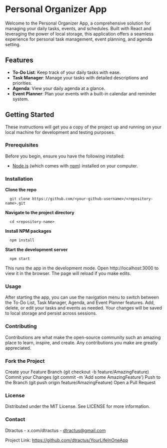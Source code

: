 # Personal Organizer App

Welcome to the Personal Organizer App, a comprehensive solution for managing your daily tasks, events, and schedules. Built with React and leveraging the power of local storage, this application offers a seamless experience for personal task management, event planning, and agenda setting.

## Features

- **To-Do List**: Keep track of your daily tasks with ease.
- **Task Manager**: Manage your tasks with detailed descriptions and priorities.
- **Agenda**: View your daily agenda at a glance.
- **Event Planner**: Plan your events with a built-in calendar and reminder system.

## Getting Started

These instructions will get you a copy of the project up and running on your local machine for development and testing purposes.

### Prerequisites

Before you begin, ensure you have the following installed:
- [Node.js](https://nodejs.org/) (which comes with [npm](http://npmjs.com/)) installed on your computer.

### Installation

**Clone the repo**

 ```
   git clone https://github.com/<your-github-username>/<repository-name>.git
 ```
**Navigate to the project directory**

 ```
   cd <repository-name>
 ```
**Install NPM packages**

 ```
   npm install
 ```

**Start the development server**

 ```
   npm start
 ```

This runs the app in the development mode. Open http://localhost:3000 to view it in the browser. The page will reload if you make edits.

### Usage

After starting the app, you can use the navigation menu to switch between the To-Do List, Task Manager, Agenda, and Event Planner features. Add, delete, or edit your tasks and events as needed. Your changes will be saved to local storage and persist across sessions.

### Contributing

Contributions are what make the open-source community such an amazing place to learn, inspire, and create. Any contributions you make are greatly appreciated.

### Fork the Project

Create your Feature Branch (git checkout -b feature/AmazingFeature)
Commit your Changes (git commit -m 'Add some AmazingFeature')
Push to the Branch (git push origin feature/AmazingFeature)
Open a Pull Request

### License

Distributed under the MIT License. See LICENSE for more information.

### Contact

Dtractus - x.com/dtractus - dtractus@gmail.com

Project Link: https://github.com/dtractus/YourLifeInOneApp
